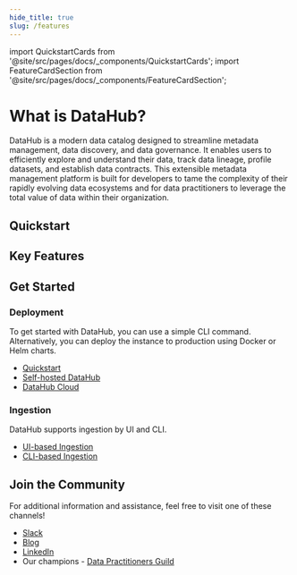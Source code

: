 ```yaml
---
hide_title: true
slug: /features
---
```



import QuickstartCards from '@site/src/pages/docs/_components/QuickstartCards';
import FeatureCardSection from '@site/src/pages/docs/_components/FeatureCardSection';

# What is DataHub?

DataHub is a modern data catalog designed to streamline metadata management, data discovery, and data governance. It enables users to efficiently explore and understand their data, track data lineage, profile datasets, and establish data contracts. 
This extensible metadata management platform is built for developers to tame the complexity of their rapidly evolving data ecosystems and for data practitioners to leverage the total value of data within their organization.

## Quickstart

<QuickstartCards/>

## Key Features

<FeatureCardSection/>

## Get Started

### Deployment

To get started with DataHub, you can use a simple CLI command. Alternatively, you can deploy the instance to production using Docker or Helm charts.

- [Quickstart](quickstart.md)
- [Self-hosted DataHub](deploy/kubernetes.md)
- [DataHub Cloud](managed-datahub/managed-datahub-overview.md)

### Ingestion

DataHub supports ingestion by UI and CLI.

- [UI-based Ingestion](ui-ingestion.md)
- [CLI-based Ingestion](../metadata-ingestion/cli-ingestion.md)

## Join the Community

For additional information and assistance, feel free to visit one of these channels!

- [Slack](https://datahubspace.slack.com)
- [Blog](https://medium.com/datahub-project)
- [LinkedIn](https://www.linkedin.com/company/acryl-data/)
- Our champions - [Data Practitioners Guild](https://datahubproject.io/champions)

